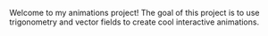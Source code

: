 Welcome to my animations project! The goal of this project is to use trigonometry and vector fields to create cool interactive animations. 
